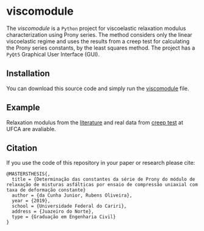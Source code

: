 # viscomodule

The *viscomodule* is a `Python` project for viscoelastic relaxation modulus characterization using Prony series. The method considers only the linear viscoelastic regime and uses the results from a creep test for calculating the Prony series constants, by the least squares method. The project has a `PyQt5` Graphical User Interface (GUI).

## Installation

You can download this source code and simply run the [viscomodule](viscomodule.py) file.

## Example

Relaxation modulus from the [literature](relaxation-modulus) and real data from [creep test](creep-test/creep-test.csv) at UFCA are avaliable.

## Citation
If you use the code of this repository in your paper or research please cite:

```
@MASTERSTHESIS{,
  title = {Determinação das constantes da série de Prony do módulo de relaxação de misturas asfálticas por ensaio de compressão uniaxial com taxa de deformação constante}
  author = {da Cunha Junior, Rubens Oliveira},
  year = {2019},
  school = {Universidade Federal do Cariri},
  address = {Juazeiro do Norte},
  type = {Graduação em Engenharia Civil}
}
```
